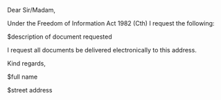 Dear Sir/Madam,

Under the Freedom of Information Act 1982 (Cth) I request the following:

$description of document requested

I request all documents be delivered electronically to this address.

Kind regards,

$full name

$street address
